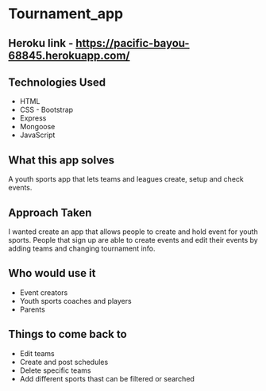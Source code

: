 # Tournament_app

## Heroku link - https://pacific-bayou-68845.herokuapp.com/

## Technologies Used

- HTML
- CSS - Bootstrap
- Express
- Mongoose
- JavaScript

## What this app solves

A youth sports app that lets teams and leagues create, setup and check events.

## Approach Taken

I wanted create an app that allows people to create and hold event for youth sports. People that sign up are able to create events and edit their events by adding teams and changing tournament info.

## Who would use it

- Event creators
- Youth sports coaches and players
- Parents

## Things to come back to

- Edit teams
- Create and post schedules
- Delete specific teams
- Add different sports thast can be filtered or searched
